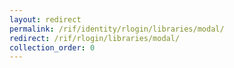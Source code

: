 ```yaml
---
layout: redirect
permalink: /rif/identity/rlogin/libraries/modal/
redirect: /rif/rlogin/libraries/modal/
collection_order: 0
---
```

